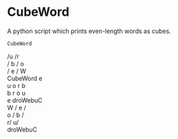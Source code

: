 # CubeWord
A python script which prints even-length words as cubes.

    CubeWord  
   /u     /r  
  / b    / o  
 /  e   /  W  
CubeWord   e  
u   o  r   b  
b   r  o   u  
e   droWebuC  
W  /   e  /  
o /    b /  
r/     u/  
droWebuC  
